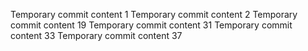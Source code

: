 Temporary commit content 1
Temporary commit content 2
Temporary commit content 19
Temporary commit content 31
Temporary commit content 33
Temporary commit content 37
